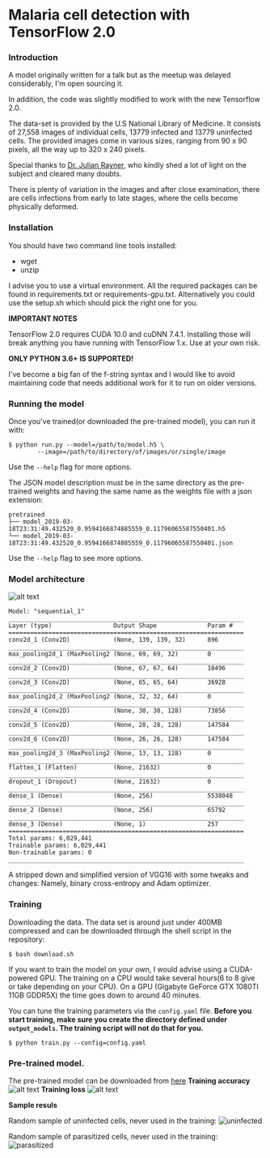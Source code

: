 # Malaria cell detection with TensorFlow 2.0

### Introduction

A model originally written for a talk but as the meetup was delayed considerably, I'm open sourcing it.

In addition, the code was slightly modified to work with the new  Tensorflow 2.0.

The data-set is provided by the U.S National Library of Medicine. It consists of 27,558 images of individual
cells, 13779 infected and 13779 uninfected cells. The provided images come in various sizes, ranging from
90 x 90 pixels, all the way up to 320 x 240 pixels.

Special thanks to [Dr. Julian Rayner](https://www.sanger.ac.uk/people/directory/rayner-julian), who kindly shed a lot of light on the subject and cleared many doubts.

There is plenty of variation in the images and after close examination, there are cells infections from early to late
stages, where the cells become physically deformed.

### Installation

You should have two command line tools installed:

* wget
* unzip

I advise you to use a virtual environment. All the required packages can be found in requirements.txt or
requirements-gpu.txt. Alternatively you could use the setup.sh which should pick the right one for you.

**IMPORTANT NOTES**

TensorFlow 2.0 requires CUDA 10.0 and cuDNN 7.4.1. Installing those will break anything you have running with
TensorFlow 1.x. Use at your own risk.

**ONLY PYTHON 3.6+ IS SUPPORTED!**

I've become a big fan of the f-string syntax and I would like to avoid maintaining code that needs additional work for
it to run on older versions.

### Running the model

Once you've trained(or downloaded the pre-trained model), you can run it with:

```
$ python run.py --model=/path/to/model.h5 \
        --image=/path/to/directory/of/images/or/single/image
```

Use the `--help` flag for more options.

The JSON model description must be in the same directory as the pre-trained weights and having the same name as the
weights file with a json extension:

```
pretrained
├── model_2019-03-18T23:31:49.432520_0.9594166874885559_0.11796065587550401.h5
└── model_2019-03-18T23:31:49.432520_0.9594166874885559_0.11796065587550401.json
```

Use the `--help` flag to see more options.

### Model architecture

![alt text](images/model_arch.png "Model architecture")

```
Model: "sequential_1"
_________________________________________________________________
Layer (type)                 Output Shape              Param #
=================================================================
conv2d_1 (Conv2D)            (None, 139, 139, 32)      896
_________________________________________________________________
max_pooling2d_1 (MaxPooling2 (None, 69, 69, 32)        0
_________________________________________________________________
conv2d_2 (Conv2D)            (None, 67, 67, 64)        18496
_________________________________________________________________
conv2d_3 (Conv2D)            (None, 65, 65, 64)        36928
_________________________________________________________________
max_pooling2d_2 (MaxPooling2 (None, 32, 32, 64)        0
_________________________________________________________________
conv2d_4 (Conv2D)            (None, 30, 30, 128)       73856
_________________________________________________________________
conv2d_5 (Conv2D)            (None, 28, 28, 128)       147584
_________________________________________________________________
conv2d_6 (Conv2D)            (None, 26, 26, 128)       147584
_________________________________________________________________
max_pooling2d_3 (MaxPooling2 (None, 13, 13, 128)       0
_________________________________________________________________
flatten_1 (Flatten)          (None, 21632)             0
_________________________________________________________________
dropout_1 (Dropout)          (None, 21632)             0
_________________________________________________________________
dense_1 (Dense)              (None, 256)               5538048
_________________________________________________________________
dense_2 (Dense)              (None, 256)               65792
_________________________________________________________________
dense_3 (Dense)              (None, 1)                 257
=================================================================
Total params: 6,029,441
Trainable params: 6,029,441
Non-trainable params: 0
_________________________________________________________________
```

A stripped down and simplified version of VGG16 with some tweaks and changes: Namely, binary
cross-entropy and Adam optimizer.

### Training

Downloading the data.
The data set is around just under 400MB compressed and can be downloaded through the shell script in the repository:

```
$ bash download.sh
```

If you want to train the model on your own, I would advise using a CUDA-powered GPU. The training on a CPU would take
several hours(6 to 8 give or take depending on your CPU). On a GPU (Gigabyte GeForce GTX 1080TI 11GB GDDR5X) the time
goes down to around 40 minutes.

You can tune the training parameters via the `config.yaml` file. **Before you start training, make sure you create the
directory defined under `output_models`. The training script will not do that for you.**

```
$ python train.py --config=config.yaml
```


### Pre-trained model.

The pre-trained model can be downloaded from [here](https://www.dropbox.com/s/0bw5u7a0q2oh57s/pretrained_model.zip)
**Training accuracy**
![alt text](/images/epoch_acc.svg "Training accuracy")
**Training loss**
![alt text](/images/epoch_loss.svg "Training loss")

**Sample resuls**

Random sample of uninfected cells, never used in the training:
![uninfected](/images/Uninfected.png "Uninfected")

Random sample of parasitized cells, never used in the training:
![parasitized](/images/Parasitized.png "Parasitized")
